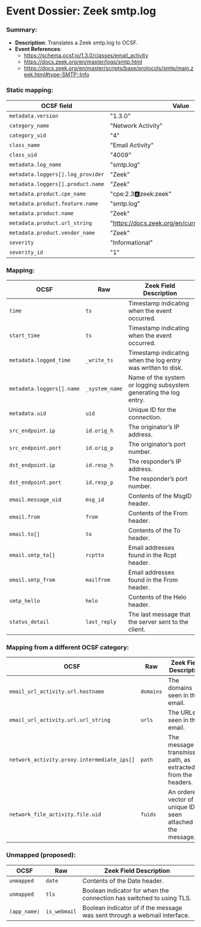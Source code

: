 # Event Dossier: Zeek smtp.log
### Summary:
- **Description**: Translates a Zeek smtp.log to OCSF. 
- **Event References**:
  - https://schema.ocsf.io/1.3.0/classes/email_activity
  - https://docs.zeek.org/en/master/logs/smtp.html
  - https://docs.zeek.org/en/master/scripts/base/protocols/smtp/main.zeek.html#type-SMTP::Info
    
 ### Static mapping:
| OCSF field                          | Value                                           |
| ----------------------------------- | ----------------------------------------------- |
| `metadata.version`                  | "1.3.0"                                         |
| `category_name`                     | "Network Activity"                              |
| `category_uid`                      | "4"                                             |
| `class_name`                        | "Email Activity"                                |
| `class_uid`                         | "4009"                                          |
| `metadata.log_name`                 | "smtp.log"                                      |
| `metadata.loggers[].log_provider`   | "Zeek"                                          |
| `metadata.loggers[].product.name`   | "Zeek"                                          |
| `metadata.product.cpe_name`         | "cpe:2.3:a:zeek:zeek"                           |
| `metadata.product.feature.name`     | "smtp.log"                                      |
| `metadata.product.name`             | "Zeek"                                          |
| `metadata.product.url_string`       | "https://docs.zeek.org/en/current/logs/smtp.html"|
| `metadata.product.vendor_name`      | "Zeek"                                          |
| `severity`                          | "Informational"                                 |
| `severity_id`                       | "1"                                             |

 ### Mapping:
| OCSF                           | Raw               | Zeek Field Description                                                                  |
| ------------------------------ | ----------------- | --------------------------------------------------------------------------------------- |
| `time`                         | `ts`              | Timestamp indicating when the event occurred.                                           |
| `start_time`                   | `ts`              | Timestamp indicating when the event occurred.                                           |
| `metadata.logged_time`         | `_write_ts`       | Timestamp indicating when the log entry was written to disk.                            |
| `metadata.loggers[].name`      | `_system_name`    | Name of the system or logging subsystem generating the log entry.                       |
| `metadata.uid`                 | `uid`             | Unique ID for the connection.                                                           |
| `src_endpoint.ip`              | `id.orig_h`       | The originator’s IP address.                                                            |
| `src_endpoint.port`            | `id.orig_p`       | The originator’s port number.                                                           |
| `dst_endpoint.ip`              | `id.resp_h`       | The responder’s IP address.                                                             |
| `dst_endpoint.port`            | `id.resp_p`       | The responder’s port number.                                                            |
| `email.message_uid`            | `msg_id`          | Contents of the MsgID header.                                                           |
| `email.from`                   | `from`            | Contents of the From header.                                                            |
| `email.to[]`                   | `to`              | Contents of the To header.                                                              |
| `email.smtp_to[]`              | `rcptto`          | Email addresses found in the Rcpt header.                                               |
| `email.smtp_from`              | `mailfrom`        | Email addresses found in the From header.                                               |
| `smtp_hello`                   | `helo`            | Contents of the Helo header.                                                            |
| `status_detail`                | `last_reply`      | The last message that the server sent to the client.                                    |

 ### Mapping from a different OCSF category:
| OCSF                                      | Raw       | Zeek Field Description                                                                  |
| ----------------------------------------- | --------- | --------------------------------------------------------------------------------------- |
| `email_url_activity.url.hostname`         | `domains` | The domains seen in the email.                                                          |
| `email_url_activity.url.url_string`       | `urls`    | The URLs seen in the email.                                                             |
| `network_activity.proxy.intermediate_ips[]` | `path`  | The message transmission path, as extracted from the headers.                           |
| `network_file_activity.file.uid`          | `fuids`   | An ordered vector of file unique IDs seen attached to the message.                      |

 ### Unmapped (proposed):
| OCSF                     | Raw                | Zeek Field Description                                                                  |
| -------------------------| -------------------| --------------------------------------------------------------------------------------- |
| `unmapped`               | `date`             | Contents of the Date header.                                                            |
| `unmapped`               | `tls`              | Boolean indicator for when the connection has switched to using TLS.                    |
| `(app_name)`             | `is_webmail`       | Boolean indicator of if the message was sent through a webmail interface.               |
